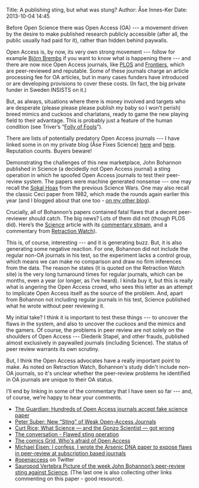 Title: A publishing sting, but what was stung?
Author: Åse Innes-Ker
Date: 2013-10-04 14:45


Before Open Science there was Open Access (OA) --- a movement driven by the
desire to make published research publicly accessible (after all, the public
usually had paid for it), rather than hidden behind paywalls.

Open Access is, by now, its very own strong movement --- follow for example [Björn
Brembs](http://bjoern.brembs.net/) if you want to know what is happening there --- and 
there are now nice Open Access journals, like [PLOS](http://www.plos.org/) and
[Frontiers](http://www.frontiersin.org/), which are
peer-reviewed and reputable. Some of these journals charge an article
processing fee for OA articles, but in many cases funders have introduced or
are developing provisions to cover these costs. (In fact, the big private
funder in Sweden INSISTS on it.)

But, as always, situations where there is money involved and targets who are
desperate (please please please publish my baby so I won’t perish) breed mimics
and cuckoos and charlatans, ready to game the new playing field to their
advantage.  This is probably just a feature of the human condition (see
Triver’s “[Folly of Fools](http://www.amazon.com/The-Folly-Fools-Deceit-Self-Deception/dp/B008PGKA56)”).

There are lists of potentially predatory Open Access journals --- I have linked
some in on my private blog (Åse Fixes Science)
[here](http://asefixesscience.wordpress.com/2013/04/14/open-access-watch-out-list/)
and
[here](http://asefixesscience.wordpress.com/2013/05/12/more-on-predatory-open-access/).
Reputation counts.  Buyers beware!

Demonstrating the challenges of this new marketplace, John Bohannon published
in Science (a decidedly not Open Access journal) a sting operation in which he
spoofed Open Access journals to test their peer-review system. The papers were
machine generated nonsense --- one may recall the [Sokal Hoax](http://en.wikipedia.org/wiki/Sokal_affair) from the previous
Science Wars.  One may also recall the classic Ceci paper from 1982, which made
the rounds again earlier this year (and I blogged about that one too - [on my
other blog](http://asehelene.wordpress.com/2013/05/31/music-social-proof-appeal-and-peer-review/)).

Crucially, all of Bohannon’s papers contained fatal flaws that a decent
peer-reviewer should catch. The big news? Lots of them did not (though PLOS
did). Here’s the [Science](http://www.sciencemag.org/content/342/6154/60) article with
its [commentary stream](http://comments.sciencemag.org/content/10.1126/science.342.6154.60),
and a commentary from [Retraction Watch](http://retractionwatch.wordpress.com/2013/10/03/science-reporter-spoofs-hundreds-of-journals-with-a-fake-paper/)).

This is, of course, interesting --- and it is generating buzz.  But, it is also
generating some negative reaction. For one, Bohannon did not include the
regular non-OA journals in his test, so the experiment lacks a control group,
which means we can make no comparison and draw no firm inferences from the
data. The reason he states (it is quoted on the Retraction Watch site) is the
very long turnaround times for regular journals, which can be months, even a
year (or longer, as I’ve heard). I kinda buy it, but this is really what is
angering the Open Access crowd, who sees this letter as an attempt to
implicate Open Access itself as the source of the problem. And, apart from
Bohannon not including regular journals in his test, Science published what he
wrote without peer reviewing it.

My initial take? I think it is important to test these things --- to uncover the
flaws in the system, and also to uncover the cuckoos and the mimics and the
gamers. Of course, the problems in peer review are not solely on the shoulders
of Open Access --- Diederik Stapel, and other frauds, published almost
exclusively in paywalled journals (including Science).  The status of peer
review warrants its own scrutiny.

But, I think the Open Access advocates have a really important point to
make.  As noted on Retraction Watch, Bohannon's study didn't include
non-OA journals, so it's unclear whether the peer-review problems he
identified in OA journals are unique to their OA status.

I’ll end by linking in some of the commentary that I have seen so far --- and, of
course, we’re happy to hear your comments.

* [The Guardian: Hundreds of Open Access journals accept fake science paper](http://www.theguardian.com/higher-education-network/2013/oct/04/open-access-journals-fake-paper)
* [Peter Suber: New “Sting” of Weak Open-Access Journals](https://plus.google.com/109377556796183035206/posts/CRHeCAtQqGq)
* [Curt Rice; What Science — and the Gonzo Scientist — got wrong](http://curt-rice.com/2013/10/04/what-science-and-the-gonzo-scientist-got-wrong-open-access-will-make-research-better/)
* [The conversation - Flawed sting operation](http://theconversation.com/flawed-sting-operation-singles-out-open-access-journals-18846)
* [The comics Grid, Who's afraid of Open Access](http://blog.comicsgrid.com/2013/10/whos-afraid-open-access/)
* [Michael Eisen: I confess, I wrote the Arsenic DNA paper to expose flaws in peer-review at subscription based journals](http://www.michaeleisen.org/blog/?p=1439)
* [#openaccess](https://twitter.com/search?q=%23openaccess&src=hash) on Twitter
* [Sauropod Vertebra Picture of the week John Bohannon’s peer-review sting against Science](http://svpow.com/2013/10/03/john-bohannons-peer-review-sting-against-science/). (The last one is also collecting other links commenting on this paper - good resource).
